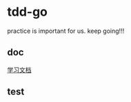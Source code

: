 # tdd-go

practice is important for us. keep going!!!

## doc

[学习文档](https://quii.gitbook.io/learn-go-with-tests/go-fundamentals/arrays-and-slices)

## test
